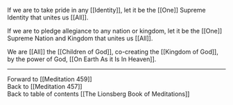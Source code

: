 If we are to take pride in any [[Identity]], let it be the [[One]] Supreme Identity that unites us [[All]]. 

If we are to pledge allegiance to any nation or kingdom, let it be the [[One]] Supreme Nation and Kingdom that unites us [[All]]. 

We are [[All]] the [[Children of God]], co-creating the [[Kingdom of God]], by the power of God, [[On Earth As it Is In Heaven]]. 

___

Forward to [[Meditation 459]]  
Back to [[Meditation 457]]  
Back to table of contents [[The Lionsberg Book of Meditations]]  